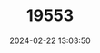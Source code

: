 ---
title: "19553"
category: "Rhinolophus megaphyllus"
draft: false
date: 2024-02-22 13:03:50
languages:
  English: ["Smaller Horseshoe Bat", "Eastern Horseshoe Bat"]
---